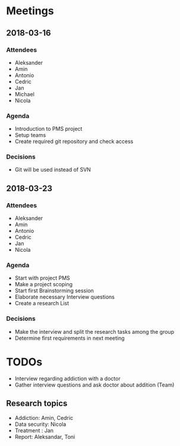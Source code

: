 
# Meetings

## 2018-03-16

### Attendees

* Aleksander
* Amin
* Antonio
* Cedric
* Jan
* Michael
* Nicola

### Agenda

* Introduction to PMS project
* Setup teams
* Create required git repository and check access

### Decisions

* Git will be used instead of SVN

## 2018-03-23

### Attendees

* Aleksander
* Amin
* Antonio
* Cedric
* Jan
* Nicola

### Agenda

* Start with project PMS
* Make a project scoping 
* Start first Brainstorming session
* Elaborate necessary Interview questions
* Create a research List

### Decisions

* Make the interview and split the research tasks among the group 
* Determine first requirements in next meeting

# TODOs

* Interview regarding addiction with a doctor
* Gather interview questions and ask doctor about addition (Team)

## Research topics

* Addiction: Amin, Cedric
* Data security: Nicola
* Treatment : Jan
* Report: Aleksandar, Toni
